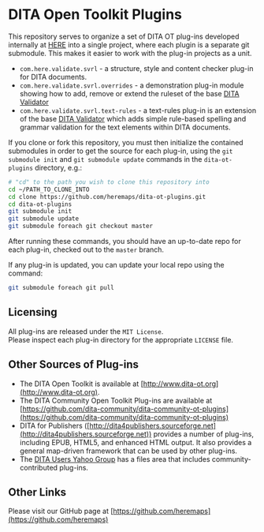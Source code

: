 # DITA Open Toolkit Plugins

This repository serves to organize a set of DITA OT plug-ins developed internally at [HERE](https://company.here.com/here/)
into a single project, where each plugin is a separate git submodule.
This makes it easier to work with the plug-in projects as a unit.

* `com.here.validate.svrl` - a structure, style and content checker plug-in for DITA documents.
* `com.here.validate.svrl.overrides` -  a demonstration plug-in module showing how to add, remove or extend the ruleset of the base [DITA Validator](https://github.com/heremaps/com.here.validate.svrl)
* `com.here.validate.svrl.text-rules` - a text-rules plug-in is an extension of the base [DITA Validator](https://github.com/heremaps/com.here.validate.svrl) which adds simple rule-based spelling and grammar validation for the text elements within DITA documents.


If you clone or fork this repository, you must then initialize the
contained submodules in order to get the source for each plug-in, using the `git submodule init` and `git submodule update` commands in the `dita-ot-plugins` directory, e.g.:

```bash
# "cd" to the path you wish to clone this repository into
cd ~/PATH_TO_CLONE_INTO
cd clone https://github.com/heremaps/dita-ot-plugins.git
cd dita-ot-plugins
git submodule init
git submodule update
git submodule foreach git checkout master
```

After running these commands, you should have an up-to-date repo for each plug-in, checked out to the `master` branch.

If any plug-in is updated, you can update your local repo using the command:

```bash
git submodule foreach git pull
```

## Licensing
All plug-ins are released under the `MIT License`.  
Please inspect each plug-in directory for the appropriate `LICENSE` file.

## Other Sources of Plug-ins

* The DITA Open Toolkit is available at [http://www.dita-ot.org](http://www.dita-ot.org).
* The DITA Community Open Toolkit Plug-ins are available at [https://github.com/dita-community/dita-community-ot-plugins](https://github.com/dita-community/dita-community-ot-plugins)
* DITA for Publishers ([http://dita4publishers.sourceforge.net](http://dita4publishers.sourceforge.net)) provides a number of plug-ins, including EPUB, HTML5, and enhanced HTML output. It also provides a general map-driven framework that can be used by other plug-ins.
* The [DITA Users Yahoo Group](https://groups.yahoo.com/neo/groups/dita-users/info) has a files area that includes community-contributed plug-ins.

## Other Links

Please visit our GitHub page at [https://github.com/heremaps](https://github.com/heremaps)
